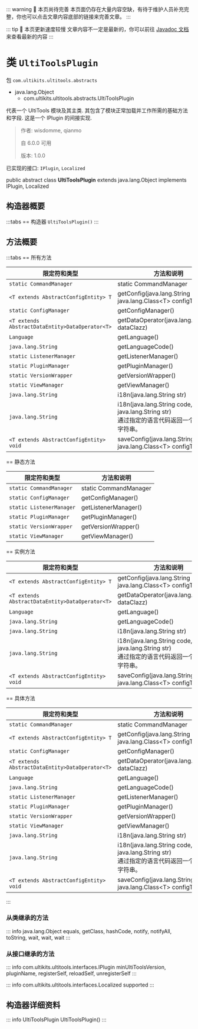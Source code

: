 ::: warning 🚧 本页尚待完善
本页面仍存在大量内容空缺，有待于维护人员补充完整，你也可以点击文章内容底部的链接来完善文章。
:::

::: tip 🐌 本页更新速度较慢
文章内容不一定是最新的，你可以前往 [Javadoc 文档](https://doc.dev.ultikits.com/javadoc) 来查看最新的内容
:::

# 类 `UltiToolsPlugin`

包 `com.ultikits.ultitools.abstracts`

- java.lang.Object
  - com.ultikits.ultitools.abstracts.UltiToolsPlugin

代表一个 UltiTools 模块及其主类. 其包含了模块正常加载并工作所需的基础方法和字段. 这是一个 IPlugin 的间接实现.

> 作者: wisdomme, qianmo
>
> 自 6.0.0 可用
> 
> 版本: 1.0.0

已实现的接口: `IPlugin`, `Localized`

public abstract class **UltiToolsPlugin** extends java.lang.Object implements IPlugin, Localized

## 构造器概要
:::tabs
== 构造器
`UltiToolsPlugin()`
:::

## 方法概要
:::tabs
== 所有方法

| 限定符和类型                                          | 方法和说明                                                                       |
|-------------------------------------------------|-----------------------------------------------------------------------------|
| `static CommandManager `                        | static CommandManager                                                       |
| `<T extends AbstractConfigEntity> T`            | getConfig\(java.lang.String path, java.lang.Class\<T> configType)           |
| `static ConfigManager `                         | getConfigManager\()                                                         |
| `<T extends AbstractDataEntity>DataOperator<T>` | getDataOperator\(java.lang.Class\<T> dataClazz)                             |
| `Language`                                      | getLanguage\()                                                              |
| `java.lang.String`                              | getLanguageCode()                                                           |
| `static ListenerManager`                        | getListenerManager\()                                                       |
| `static PluginManager`                          | getPluginManager\()                                                         |
| `static VersionWrapper`                         | getVersionWrapper\()                                                        |
| `static ViewManager`                            | getViewManager\()                                                           |
| `java.lang.String`                              | i18n\(java.lang.String str)                                                 |
| `java.lang.String`                              | i18n\(java.lang.String code, java.lang.String str)<br>通过指定的语言代码返回一个本地化的字符串。 |
| `<T extends AbstractConfigEntity> void`         | saveConfig\(java.lang.String path, java.lang.Class\<T> configType)          |

== 静态方法

| 限定符和类型                                          | 方法和说明                                                                       |
|-------------------------------------------------|-----------------------------------------------------------------------------|
| `static CommandManager `                        | static CommandManager                                                       |
| `static ConfigManager `                         | getConfigManager\()                                                         |
| `static ListenerManager`                        | getListenerManager\()                                                       |
| `static PluginManager`                          | getPluginManager\()                                                         |
| `static VersionWrapper`                         | getVersionWrapper\()                                                        |
| `static ViewManager`                            | getViewManager\()                                                           |

== 实例方法

| 限定符和类型                                          | 方法和说明                                                                       |
|-------------------------------------------------|-----------------------------------------------------------------------------|
| `<T extends AbstractConfigEntity> T`            | getConfig\(java.lang.String path, java.lang.Class\<T> configType)           |
| `<T extends AbstractDataEntity>DataOperator<T>` | getDataOperator\(java.lang.Class\<T> dataClazz)                             |
| `Language`                                      | getLanguage\()                                                              |
| `java.lang.String`                              | getLanguageCode()                                                           |
| `java.lang.String`                              | i18n\(java.lang.String str)                                                 |
| `java.lang.String`                              | i18n\(java.lang.String code, java.lang.String str)<br>通过指定的语言代码返回一个本地化的字符串。 |
| `<T extends AbstractConfigEntity> void`         | saveConfig\(java.lang.String path, java.lang.Class\<T> configType)          |

== 具体方法

| 限定符和类型                                          | 方法和说明                                                                       |
|-------------------------------------------------|-----------------------------------------------------------------------------|
| `static CommandManager `                        | static CommandManager                                                       |
| `<T extends AbstractConfigEntity> T`            | getConfig\(java.lang.String path, java.lang.Class\<T> configType)           |
| `static ConfigManager `                         | getConfigManager\()                                                         |
| `<T extends AbstractDataEntity>DataOperator<T>` | getDataOperator\(java.lang.Class\<T> dataClazz)                             |
| `Language`                                      | getLanguage\()                                                              |
| `java.lang.String`                              | getLanguageCode()                                                           |
| `static ListenerManager`                        | getListenerManager\()                                                       |
| `static PluginManager`                          | getPluginManager\()                                                         |
| `static VersionWrapper`                         | getVersionWrapper\()                                                        |
| `static ViewManager`                            | getViewManager\()                                                           |
| `java.lang.String`                              | i18n\(java.lang.String str)                                                 |
| `java.lang.String`                              | i18n\(java.lang.String code, java.lang.String str)<br>通过指定的语言代码返回一个本地化的字符串。 |
| `<T extends AbstractConfigEntity> void`         | saveConfig\(java.lang.String path, java.lang.Class\<T> configType)          |

:::

### 从类继承的方法
::: info java.lang.Object
equals, getClass, hashCode, notify, notifyAll, toString, wait, wait, wait
:::

### 从接口继承的方法
::: info com.ultikits.ultitools.interfaces.IPlugin
minUltiToolsVersion, pluginName, registerSelf, reloadSelf, unregisterSelf
:::

::: info com.ultikits.ultitools.interfaces.Localized
supported
:::

## 构造器详细资料
::: info UltiToolsPlugin
UltiToolsPlugin()
:::